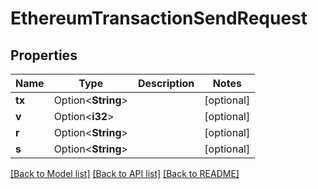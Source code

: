 # EthereumTransactionSendRequest

## Properties

Name | Type | Description | Notes
------------ | ------------- | ------------- | -------------
**tx** | Option<**String**> |  | [optional]
**v** | Option<**i32**> |  | [optional]
**r** | Option<**String**> |  | [optional]
**s** | Option<**String**> |  | [optional]

[[Back to Model list]](../README.md#documentation-for-models) [[Back to API list]](../README.md#documentation-for-api-endpoints) [[Back to README]](../README.md)


